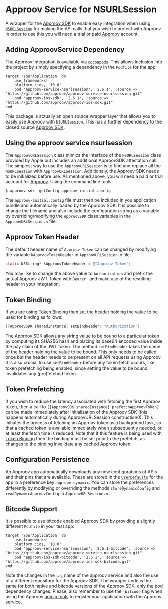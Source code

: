 # Approov Service for NSURLSession 

A wrapper for the [Approov SDK](https://github.com/approov/approov-ios-sdk) to enable easy integration when using [`NSURLSession`](https://developer.apple.com/documentation/foundation/nsurlsession) for making the API calls that you wish to protect with Approov. In order to use this you will need a trial or paid [Approov](https://www.approov.io) account.

## Adding ApproovService Dependency
The Approov integration is available via [`cocoapods`](https://cocoapods.org/). This allows inclusion into the project by simply specifying a dependency in the `Podfile` for the app:

```
target 'YourApplication' do
    use_frameworks!
    platform :ios, '10.0'
    pod 'approov-service-nsurlsession', '2.6.1', :source => "https://github.com/approov/approov-service-nsurlsession.git"
    pod 'approov-ios-sdk', '2.6.1', :source => "https://github.com/approov/approov-ios-sdk.git"
end
```

This package is actually an open source wrapper layer that allows you to easily use Approov with `NSURLSession`. This has a further dependency to the closed source [Approov SDK](https://github.com/approov/approov-ios-sdk).

## Using the approov service nsurlsession
The `ApproovURLSession` class mimics the interface of the `NSURLSession` class provided by Apple but includes an additional ApproovSDK attestation call. The simplest way to use the `ApproovURLSession` is to find and replace all the `NSURLSession` with `ApproovURLSession`. Additionaly, the Approov SDK needs to be initialized before use. As mentioned above, you will need a paid or trial account for [Approov](https://www.approov.io). Using the command line tools:

```
$ approov sdk -getConfig approov-initial.config
```

The `approov-initial.config` file must then be included in you application bundle and automatically loaded by the Approov SDK. It is possible to change the filename and also include the configuration string as a variable by overriding/modifying the `ApproovSDK` class variables in the `ApproovURLSession.m` file.

## Approov Token Header
The default header name of `Approov-Token` can be changed by modifying the variable `kApproovTokenHeader` in `ApproovURLSession.m` file:

```ObjectiveC
static NSString* kApproovTokenHeader = @"Approov-Token";
```

You may like to change the above value to `Authorization` and prefix the actual Approov JWT Token with `Bearer ` and make use of the resulting header in your integration.

## Token Binding
If you are using [Token Binding](https://approov.io/docs/latest/approov-usage-documentation/#token-binding) then set the header holding the value to be used for binding as follows:

```ObjectiveC
[[ApproovSDK sharedInstance] setBindHeader: "Authorization"]
```

The Approov SDK allows any string value to be bound to a particular token by computing its SHA256 hash and placing its base64 encoded value inside the pay claim of the JWT token. The method `setBindHeader` takes the name of the header holding the value to be bound. This only needs to be called once but the header needs to be present on all API requests using Approov. It is also crucial to use `setBindHeader` before any token fetch occurs, like token prefetching being enabled, since setting the value to be bound invalidates any (pre)fetched token.

## Token Prefetching
If you wish to reduce the latency associated with fetching the first Approov token, then a call to `[[ApproovSDK sharedInstance] prefetchApproovToken]` can be made immediately after initialization of the Approov SDK (this happens automatically during ApproovURLSession construction0). This initiates the process of fetching an Approov token as a background task, so that a cached token is available immediately when subsequently needed, or at least the fetch time is reduced. Note that if this feature is being used with [Token Binding](https://approov.io/docs/latest/approov-usage-documentation/#token-binding) then the binding must be set prior to the prefetch, as changes to the binding invalidate any cached Approov token.

## Configuration Persistence
An Approov app automatically downloads any new configurations of APIs and their pins that are available. These are stored in the [`UserDefaults`](https://developer.apple.com/documentation/foundation/userdefaults) for the app in a preference key `approov-dynamic`. You can store the preferences differently by modifying or overriding the methods `storeDynamicConfig` and `readDynamicApproovConfig` in `ApproovURLSession.m`.

## Bitcode Support
It is possible to use bitcode enabled Approov SDK by providing a slightly different `Podfile` in your test app:

```
target 'YourApplication' do
    use_frameworks!
    platform :ios, '10.0'
    pod 'approov-service-nsurlsession', '2.6.1-bitcode', :source => "https://github.com/approov/approov-service-nsurlsession.git"
    pod 'approov-ios-sdk-bitcode', '2.6.1', :source => "https://github.com/approov/approov-ios-sdk-bitcode.git"
end
```

Note the changes in the `tag` name of the approov service and also the use of a different repository for the Approov SDK. The wrapper code is the same for both native and bitcode versions of the Approov SDK, only the pod dependency changes. 
Please, also remember to use the `-bitcode` flag when using the Approov [admin tools](https://www.approov.io/docs/latest/approov-installation/#approov-tool) to register your application with the Approov service.